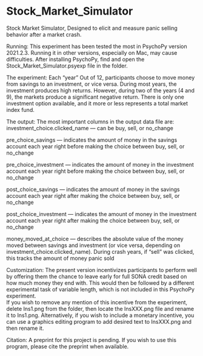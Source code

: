 # Stock_Market_Simulator
Stock Market Simulator, Designed to elicit and measure panic selling behavior after a market crash. 

Running:
This experiment has been tested the most in PsychoPy version 2021.2.3. Running it in other versions, especially on Mac, may cause difficulties. After installing PsychoPy, find and open the Stock_Market_Simulator.psyexp 
file in the folder. 

The experiment:
Each “year” Out of 12, participants choose to move money from savings to an investment, or vice versa. During most years, the investment produces high returns. However, during two of the years (4 and 9), 
the markets produce a significant negative return. There is only one investment option available, and it more or less represents a total market index fund. 

The output:
The most important columns in the output data file are:
investment_choice.clicked_name  — can be buy, sell, or no_change

pre_choice_savings — indicates the amount of money in the savings account each year right before making the choice between buy, sell, or no_change

pre_choice_investment — indicates the amount of money in the investment account each year right before making the choice between buy, sell, or no_change

post_choice_savings — indicates the amount of money in the savings account each year right after making the choice between buy, sell, or no_change

post_choice_investment — indicates the amount of money in the investment account each year right after making the choice between buy, sell, or no_change

money_moved_at_choice — describes the absolute value of the money moved between savings and investment (or vice versa, depending on investment_choice.clicked_name). 
During crash years, if “sell” was clicked, this tracks the amount of money panic sold

Customization:
The present version incentivizes participants to perform well by offering them the chance to leave early for full SONA credit based on how much money they end with. 
This would then be followed by a different experimental task of variable length, which is not included in this PsychoPy experiment.  
If you wish to remove any mention of this incentive from the experiment, delete Ins1.png from the folder, then locate the InsXXX.png file and rename it to Ins1.png. 
Alternatively, if you wish to include a monetary incentive, you can use a graphics editing program to add desired text to InsXXX.png and then rename it. 

Citation:
A preprint for this project is pending. If you wish to use this program, please cite the preprint when available. 
